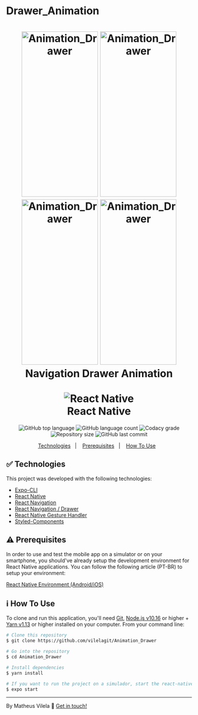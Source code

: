 # Drawer_Animation




<h1 align="center">
    <img alt="Animation_Drawer" src="https://ik.imagekit.io/4ngmidwtjs/1_k2tv-kkcjUB.png" width="207" height="448" />
    <img alt="Animation_Drawer" src="https://ik.imagekit.io/4ngmidwtjs/2_tbv3sNruUq.png" width="207" height="448" />
    <img alt="Animation_Drawer" src="https://ik.imagekit.io/4ngmidwtjs/3_0aCl5gLPY.png" width="207" height="448" />
    <img alt="Animation_Drawer" src="https://ik.imagekit.io/4ngmidwtjs/4_Rqb8knRuz.png" width="207" height="448" />
    <br>
    Navigation Drawer Animation <br />
    <br align="center">
    <img alt="React Native" src="https://ik.imagekit.io/4ngmidwtjs/1_3Xu9_z4HS.png"  />
    </br>
    React Native
</h1>

<h4 align="center">
  
</h4>
<p align="center">
  <img alt="GitHub top language" src="https://img.shields.io/github/languages/top/vilelagit/Drawer_Animation?style=for-the-badge">
  <img alt="GitHub language count" src="https://img.shields.io/github/languages/count/vilelagit/Drawer_Animation?style=for-the-badge">
  <img alt="Codacy grade" src="https://img.shields.io/codacy/grade/a7e0a78f921646f38c248395026ccafd?style=for-the-badge">
  <img alt="Repository size" src="https://img.shields.io/github/repo-size/vilelagit/Animation_Drawer?style=for-the-badge">
  <img alt="GitHub last commit" src="https://img.shields.io/github/last-commit/vilelagit/Animation_Drawer?style=for-the-badge">
   
</p>

<p align="center">
  <a href="#rocket-technologies">Technologies</a>&nbsp;&nbsp;&nbsp;|&nbsp;&nbsp;&nbsp;
  <a href="#warning-prerequisites">Prerequisites</a>&nbsp;&nbsp;&nbsp;|&nbsp;&nbsp;&nbsp;
  <a href="#information_source-how-to-use">How To Use</a>&nbsp;&nbsp;&nbsp;
  
</p>

## &#9989; Technologies

This project was developed with the following technologies:

-  [Expo-CLI](https://expo.io/)
-  [React Native](http://facebook.github.io/react-native/)
-  [React Navigation](https://reactnavigation.org/)
-  [React Navigation / Drawer](https://reactnavigation.org/docs/drawer-based-navigation/)
-  [React Native Gesture Handler](https://kmagiera.github.io/react-native-gesture-handler/)
-  [Styled-Components](https://www.styled-components.com/)

## &#x26A0; Prerequisites

In order to use and test the mobile app on a simulator or on your smartphone, you should've already setup the development environment for React Native applications. You can follow the following article (PT-BR) to setup your environment:

[React Native Environment (Android/iOS)](https://react-native.rocketseat.dev/)
  
## :information_source: How To Use

To clone and run this application, you'll need [Git](https://git-scm.com), [Node.js v10.16][nodejs] or higher + [Yarn v1.13][yarn] or higher installed on your computer. From your command line:

```bash
# Clone this repository
$ git clone https://github.com/vilelagit/Animation_Drawer

# Go into the repository
$ cd Animation_Drawer

# Install dependencies
$ yarn install

# If you want to run the project on a simulador, start the react-native server as it is
$ expo start

```
---

By Matheus Vilela :wave: [Get in touch!](https://www.linkedin.com/in/matheus-vilela-a348051a7/)

[nodejs]: https://nodejs.org/
[yarn]: https://yarnpkg.com/
[vc]: https://code.visualstudio.com/
[vceditconfig]: https://marketplace.visualstudio.com/items?itemName=EditorConfig.EditorConfig
[vceslint]: https://marketplace.visualstudio.com/items?itemName=dbaeumer.vscode-eslint
